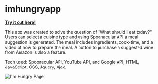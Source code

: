 # imhungryapp

**[Try it out here!](https://brandenlanghals.github.io/imhungryapp/index.html)**

This app was created to solve the question of "What should I eat today?" Users can select a cuisine type and using Spoonacular API a meal suggestion is generated. The meal includes ingredients, cook-time, and a video of how to prepare the meal. A button to purchase a suggested wine from Amazon is also a feature.


Tech used: Spoonacular API, YouTube API, and Google API, HTML, JavaScript, CSS, Jquery, Ajax.


![I'm Hungry Page](/images/main.png)

